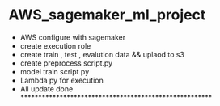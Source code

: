 # AWS_sagemaker_ml_project

- AWS configure with sagemaker 
- create execution role 
- create train , test , evalution data && uplaod to s3 
- create preprocess script.py 
-  model train script py 
- Lambda py for execution 
-  All update done ******************************************************